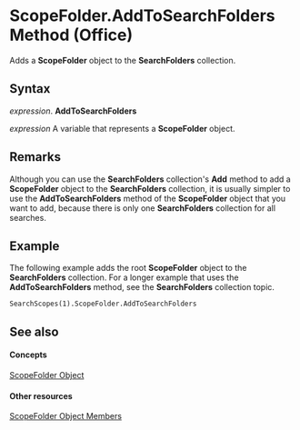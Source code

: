 
# ScopeFolder.AddToSearchFolders Method (Office)

Adds a  **ScopeFolder** object to the **SearchFolders** collection.


## Syntax

 _expression_. **AddToSearchFolders**

 _expression_ A variable that represents a **ScopeFolder** object.


## Remarks

Although you can use the  **SearchFolders** collection's **Add** method to add a **ScopeFolder** object to the **SearchFolders** collection, it is usually simpler to use the **AddToSearchFolders** method of the **ScopeFolder** object that you want to add, because there is only one **SearchFolders** collection for all searches.


## Example

The following example adds the root  **ScopeFolder** object to the **SearchFolders** collection. For a longer example that uses the **AddToSearchFolders** method, see the **SearchFolders** collection topic.


```
SearchScopes(1).ScopeFolder.AddToSearchFolders
```


## See also


#### Concepts


[ScopeFolder Object](fe46c1ad-fd60-a698-23dd-04d0631ac403.md)
#### Other resources


[ScopeFolder Object Members](fff43b61-3635-48cf-1960-38ac5ec666d8.md)
